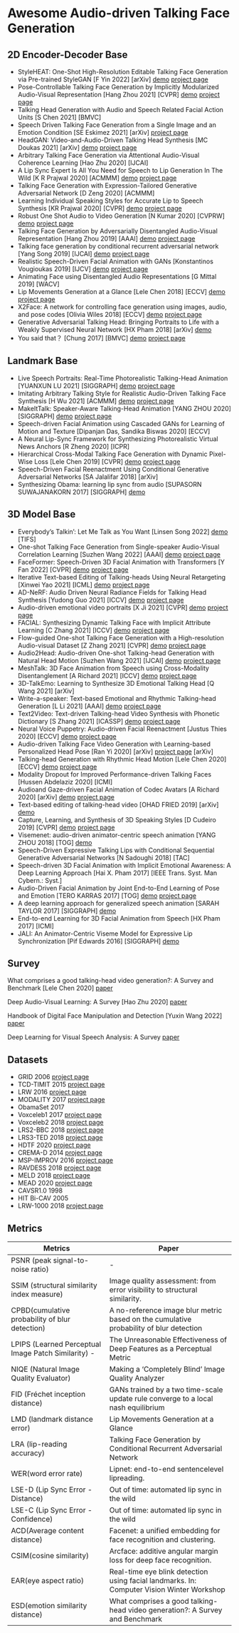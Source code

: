 # Awesome Audio-driven Talking Face Generation

## 2D Encoder-Decoder Base

- StyleHEAT: One-Shot High-Resolution Editable Talking Face Generation via Pre-trained StyleGAN [F Yin 2022] [arXiv] [demo](https://feiiyin.github.io/StyleHEAT/) [project page](https://feiiyin.github.io/StyleHEAT/)
- Pose-Controllable Talking Face Generation by Implicitly Modularized Audio-Visual Representation [Hang Zhou 2021] [CVPR] [demo](https://www.youtube.com/watch?v=lNQQHIggnUg) [project page](https://github.com/Hangz-nju-cuhk/Talking-Face_PC-AVS)
- Talking Head Generation with Audio and Speech Related Facial Action Units [S Chen 2021]  [BMVC]
- Speech Driven Talking Face Generation from a Single Image and an Emotion Condition [SE Eskimez 2021] [arXiv] [project page](https://github.com/eeskimez/emotalkingface)
- HeadGAN: Video-and-Audio-Driven Talking Head Synthesis [MC Doukas 2021] [arXiv] [demo](https://crossminds.ai/video/headgan-video-and-audio-driven-talking-head-synthesis-6062842b40ac1ab106a4849e/) [project page]()
- Arbitrary Talking Face Generation via Attentional Audio-Visual Coherence Learning [Hao Zhu 2020] [IJCAI]
- A Lip Sync Expert Is All You Need for Speech to Lip Generation In The Wild [K R Prajwal 2020] [ACMMM] [demo](https://crossminds.ai/video/a-lip-sync-expert-is-all-you-need-for-speech-to-lip-generation-in-the-wild-5fecb0d974cbe5b2a4175b62/) [project page](https://github.com/Rudrabha/Wav2Lip)
- Talking Face Generation with Expression-Tailored Generative Adversarial Network [D Zeng 2020] [ACMMM]
- Learning Individual Speaking Styles for Accurate Lip to Speech Synthesis [KR Prajwal 2020] [CVPR] [demo](https://www.youtube.com/watch?v=HziA-jmlk_4) [project page](https://github.com/Rudrabha/Lip2Wav)
- Robust One Shot Audio to Video Generation [N Kumar 2020] [CVPRW] [demo](https://www.facebook.com/wdeepvision2020/videos/925563794582962/) [project page]()
- Talking Face Generation by Adversarially Disentangled Audio-Visual Representation [Hang Zhou 2019] [AAAI] [demo](https://www.youtube.com/watch?v=-J2zANwdjcQ) [project page](https://github.com/Hangz-nju-cuhk/Talking-Face-Generation-DAVS)
- Talking face generation by conditional recurrent adversarial network [Yang Song 2019] [IJCAI] [demo](https://www.youtube.com/watch?v=Sr4smQo5BAQ) [project page](https://github.com/susanqq/Talking_Face_Generation)
- Realistic Speech-Driven Facial Animation with GANs [Konstantinos Vougioukas 2019]  [IJCV] [demo](https://sites.google.com/view/facial-animation) [project page](https://github.com/DinoMan/speech-driven-animation)
- Animating Face using Disentangled Audio Representations [G Mittal 2019] [WACV]
- Lip Movements Generation at a Glance [Lele Chen 2018] [ECCV] [demo](https://www.youtube.com/watch?v=7IX_sIL5v0c) [project page](https://github.com/lelechen63/3d_gan)
- X2Face: A network for controlling face generation using images, audio, and pose codes [Olivia Wiles 2018] [ECCV] [demo](https://www.youtube.com/watch?v=q6dt-2izYM4) [project page](https://github.com/oawiles/X2Face)
- Generative Adversarial Talking Head: Bringing Portraits to Life with a Weakly Supervised Neural Network [HX Pham 2018] [arXiv]  [demo](https://www.youtube.com/watch?v=Zr9MlAazPpo)
- You said that？ [Chung 2017] [BMVC]  [demo](https://www.youtube.com/watch?v=lXhkxjSJ6p8) [project page](https://github.com/joonson/yousaidthat)



## Landmark Base

- Live Speech Portraits: Real-Time Photorealistic Talking-Head Animation [YUANXUN LU 2021] [SIGGRAPH] [demo](https://replicate.com/yuanxunlu/livespeechportraits) [project page](https://github.com/YuanxunLu/LiveSpeechPortraits)
- Imitating Arbitrary Talking Style for Realistic Audio-Driven Talking Face Synthesis [H Wu 2021] [ACMMM] [demo](https://github.com/wuhaozhe/style_avatar) [project page](https://github.com/wuhaozhe/style_avatar)
- MakeItTalk: Speaker-Aware Talking-Head Animation [YANG ZHOU 2020] [SIGGRAPH] [demo](https://www.youtube.com/watch?v=vUMGKASgbf8&) [project page](https://github.com/yzhou359/MakeItTalk)
- Speech-driven Facial Animation using Cascaded GANs for Learning of Motion and Texture  [Dipanjan Das, Sandika Biswas 2020]  [ECCV]
- A Neural Lip-Sync Framework for Synthesizing Photorealistic Virtual News Anchors [R Zheng 2020]  [ICPR]
- Hierarchical Cross-Modal Talking Face Generation with Dynamic Pixel-Wise Loss [Lele Chen 2019] [CVPR] [demo](https://www.youtube.com/watch?v=eH7h_bDRX2Q&t=50s) [project page](https://github.com/lelechen63/ATVGnet)
- Speech-Driven Facial Reenactment Using Conditional Generative Adversarial Networks [SA Jalalifar 2018] [arXiv]
- Synthesizing Obama: learning lip sync from audio [SUPASORN SUWAJANAKORN 2017] [SIGGRAPH] [demo](https://www.youtube.com/watch?v=9Yq67CjDqvw) 



## 3D Model Base

- Everybody’s Talkin’: Let Me Talk as You Want [Linsen Song 2022] [demo](https://www.youtube.com/watch?v=tNPuAnvijQk) [TIFS]
- One-shot Talking Face Generation from Single-speaker Audio-Visual Correlation Learning [Suzhen Wang 2022] [AAAI] [demo](https://www.facebook.com/MetaResearch/videos/251508987094387/) [project page](https://github.com/facebookresearch/meshtalk)
- FaceFormer: Speech-Driven 3D Facial Animation with Transformers [Y Fan 2022] [CVPR] [demo](https://www.facebook.com/MetaResearch/videos/251508987094387/) [project page](https://github.com/facebookresearch/meshtalk)
- Iterative Text-based Editing of Talking-heads Using Neural Retargeting [Xinwei Yao 2021] [ICML] [demo](https://www.youtube.com/watch?v=oo4tB0f6uqQ) [project page]()
- AD-NeRF: Audio Driven Neural Radiance Fields for Talking Head Synthesis [Yudong Guo 2021] [ICCV] [demo](https://www.facebook.com/MetaResearch/videos/251508987094387/) [project page](https://github.com/facebookresearch/meshtalk)
- Audio-driven emotional video portraits [X Ji 2021] [CVPR] [demo](https://www.facebook.com/MetaResearch/videos/251508987094387/) [project page](https://github.com/facebookresearch/meshtalk)
- FACIAL: Synthesizing Dynamic Talking Face with Implicit Attribute Learning [C Zhang 2021] [ICCV] [demo](https://www.facebook.com/MetaResearch/videos/251508987094387/) [project page](https://github.com/facebookresearch/meshtalk)
- Flow-guided One-shot Talking Face Generation with a High-resolution Audio-visual Dataset [Z Zhang 2021] [CVPR] [demo](https://www.facebook.com/MetaResearch/videos/251508987094387/) [project page](https://github.com/facebookresearch/meshtalk)
- Audio2Head: Audio-driven One-shot Talking-head Generation with Natural Head Motion [Suzhen Wang 2021] [IJCAI] [demo](https://www.facebook.com/MetaResearch/videos/251508987094387/) [project page](https://github.com/facebookresearch/meshtalk)
- MeshTalk: 3D Face Animation from Speech using Cross-Modality Disentanglement [A Richard 2021] [ICCV] [demo](https://www.facebook.com/MetaResearch/videos/251508987094387/) [project page](https://github.com/facebookresearch/meshtalk)
- 3D-TalkEmo: Learning to Synthesize 3D Emotional Talking Head [Q Wang 2021] [arXiv]
- Write-a-speaker: Text-based Emotional and Rhythmic Talking-head Generation [L Li 2021] [AAAI] [demo](https://www.facebook.com/MetaResearch/videos/251508987094387/) [project page](https://github.com/facebookresearch/meshtalk)
- Text2Video: Text-driven Talking-head Video Synthesis with Phonetic Dictionary [S Zhang 2021] [ICASSP] [demo](https://www.facebook.com/MetaResearch/videos/251508987094387/) [project page](https://github.com/facebookresearch/meshtalk)
- Neural Voice Puppetry: Audio-driven Facial Reenactment [Justus Thies 2020] [ECCV] [demo](https://www.facebook.com/MetaResearch/videos/251508987094387/) [project page](https://github.com/facebookresearch/meshtalk)
- Audio-driven Talking Face Video Generation with Learning-based Personalized Head Pose [Ran Yi 2020] [arXiv] [project page](https://github.com/yiranran/Audio-driven-TalkingFace-HeadPose) [arXiv]
- Talking-head Generation with Rhythmic Head Motion [Lele Chen 2020] [ECCV] [demo](https://www.facebook.com/MetaResearch/videos/251508987094387/) [project page](https://github.com/facebookresearch/meshtalk)
- Modality Dropout for Improved Performance-driven Talking Faces [Hussen Abdelaziz 2020] [ICMI]
- Audioand Gaze-driven Facial Animation of Codec Avatars [A Richard 2020] [arXiv] [demo](https://www.facebook.com/MetaResearch/videos/251508987094387/) [project page](https://github.com/facebookresearch/meshtalk)
- Text-based editing of talking-head video [OHAD FRIED 2019] [arXiv] [demo](https://www.youtube.com/watch?v=0ybLCfVeFL4) 
- Capture, Learning, and Synthesis of 3D Speaking Styles [D Cudeiro 2019] [CVPR] [demo](https://www.facebook.com/MetaResearch/videos/251508987094387/) [project page](https://github.com/facebookresearch/meshtalk)
- Visemenet: audio-driven animator-centric speech animation [YANG ZHOU 2018] [TOG] [demo](https://www.youtube.com/watch?v=kk2EnyMD3mo) 
- Speech-Driven Expressive Talking Lips with Conditional Sequential Generative Adversarial Networks [N Sadoughi 2018] [TAC]
- Speech-driven 3D Facial Animation with Implicit Emotional Awareness: A Deep Learning Approach [Hai X. Pham 2017] [IEEE Trans. Syst. Man Cybern.: Syst.]
- Audio-Driven Facial Animation by Joint End-to-End Learning of Pose and Emotion [TERO KARRAS 2017] [TOG] [demo](https://www.youtube.com/watch?v=lDzrfdpGqw4&t) [project page](https://research.nvidia.com/publication/2017-07_audio-driven-facial-animation-joint-end-end-learning-pose-and-emotion)
- A deep learning approach for generalized speech animation [SARAH TAYLOR 2017]  [SIGGRAPH] [demo](https://www.youtube.com/watch?v=GwV1n8v_bpA)
- End-to-end Learning for 3D Facial Animation from Speech  [HX Pham 2017] [ICMI]
- JALI: An Animator-Centric Viseme Model for Expressive Lip Synchronization [Pif Edwards 2016] [SIGGRAPH] [demo](https://www.youtube.com/watch?v=vniMsN53ZPI) 





## Survey

What comprises a good talking-head video generation?: A Survey and Benchmark [Lele Chen 2020]  [paper](https://arxiv.org/abs/2005.03201)

Deep Audio-Visual Learning: A Survey [Hao Zhu 2020] [paper](https://arxiv.org/abs/2001.04758)

Handbook of Digital Face Manipulation and Detection [Yuxin Wang 2022] [paper](https://library.oapen.org/bitstream/handle/20.500.12657/52835/978-3-030-87664-7.pdf?sequence=1)

Deep Learning for Visual Speech Analysis: A Survey [paper](https://arxiv.org/abs/2205.10839)



## Datasets

- GRID 2006 [project page](http://spandh.dcs.shef.ac.uk/avlombard/)
- TCD-TIMIT 2015 [project page](https://sigmedia.tcd.ie/)
- LRW 2016 [project page](https://www.robots.ox.ac.uk/~vgg/data/lip_reading/lrw1.html)
- MODALITY 2017 [project page](http://www.modality-corpus.org/)
- ObamaSet 2017
- Voxceleb1 2017 [project page](https://www.robots.ox.ac.uk/~vgg/data/voxceleb/)
- Voxceleb2 2018 [project page](https://www.robots.ox.ac.uk/~vgg/data/voxceleb2/)
- LRS2-BBC 2018 [project page](https://www.robots.ox.ac.uk/~vgg/data/lip_reading/lrs2.html)
- LRS3-TED 2018 [project page](https://www.robots.ox.ac.uk/~vgg/data/lip_reading/lrs3.html)
- HDTF 2020 [project page](https://github.com/MRzzm/HDTF)
- CREMA-D 2014 [project page](https://github.com/CheyneyComputerScience/CREMA-D)
- MSP-IMPROV 2016 [project page](https://ecs.utdallas.edu/research/researchlabs/msp-lab/MSP-Improv.html)
- RAVDESS 2018 [project page](https://sites.psychlabs.ryerson.ca/smartlab/resources/speech-song-database-ravdess/)
- MELD 2018 [project page](https://affective-meld.github.io/)
- MEAD 2020 [project page](https://wywu.github.io/projects/MEAD/MEAD.html)
- CAVSR1.0 1998 
- HIT Bi-CAV 2005 
- LRW-1000 2018 [project page](https://github.com/VIPL-Audio-Visual-Speech-Understanding/Lipreading-DenseNet3D)



## Metrics

| Metrics                                              | Paper                                                        |
| ---------------------------------------------------- | ------------------------------------------------------------ |
| PSNR (peak signal-to-noise  ratio)                   | -                                                            |
| SSIM (structural similarity  index measure)          | Image quality  assessment: from error visibility to structural similarity. |
| CPBD(cumulative probability of  blur detection)      | A no-reference image  blur metric based on the cumulative probability of blur detection |
| LPIPS (Learned Perceptual  Image Patch Similarity) - | The Unreasonable Effectiveness of Deep Features as  a Perceptual Metric |
| NIQE (Natural Image Quality  Evaluator)              | Making a ‘Completely  Blind’ Image Quality Analyzer          |
| FID (Fréchet inception  distance)                    | GANs trained by a two  time-scale update rule converge to a local nash equilibrium |
| LMD (landmark distance error)                        | Lip Movements Generation at a Glance                         |
| LRA (lip-reading  accuracy)                          | Talking Face Generation by Conditional Recurrent  Adversarial Network |
| WER(word error rate)                                 | Lipnet: end-to-end sentencelevel lipreading.                 |
| LSE-D (Lip Sync Error -  Distance)                   | Out of time: automated lip sync in the wild                  |
| LSE-C (Lip Sync Error -  Confidence)                 | Out of time: automated lip sync in the wild                  |
| ACD(Average  content distance)                       | Facenet: a unified embedding for face recognition  and clustering. |
| CSIM(cosine similarity)                              | Arcface: additive angular margin loss for deep face  recognition. |
| EAR(eye aspect ratio)                                | Real-time eye blink  detection using facial landmarks. In: Computer Vision Winter Workshop |
| ESD(emotion similarity  distance)                    | What comprises a good talking-head video  generation?: A Survey and Benchmark |